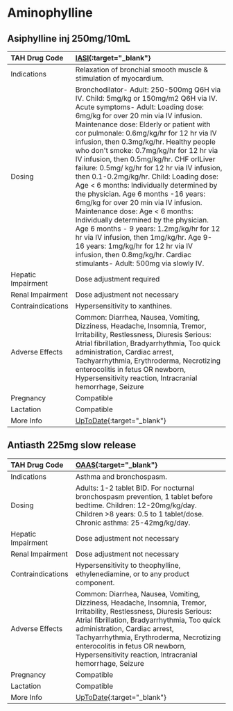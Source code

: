 # Aminophylline

## Asiphylline inj 250mg/10mL

| TAH Drug Code      | [IASI](https://www.tahsda.org.tw/drugs/hissearch.php?drug_code=IASI){:target="_blank"}                                                                                                                                                                                                                                                                                                                                                                                                                                                                                                                                                                                                                                                                                                                                                                                                           |
|:-------------------|:-------------------------------------------------------------------------------------------------------------------------------------------------------------------------------------------------------------------------------------------------------------------------------------------------------------------------------------------------------------------------------------------------------------------------------------------------------------------------------------------------------------------------------------------------------------------------------------------------------------------------------------------------------------------------------------------------------------------------------------------------------------------------------------------------------------------------------------------------------------------------------------------------|
| Indications        | Relaxation of bronchial smooth muscle & stimulation of myocardium.                                                                                                                                                                                                                                                                                                                                                                                                                                                                                                                                                                                                                                                                                                                                                                                                                               |
| Dosing             | Bronchodilator- Adult: 250-500mg Q6H via IV. Child: 5mg/kg or 150mg/m2 Q6H via IV. Acute symptoms- Adult: Loading dose: 6mg/kg for over 20 min via IV infusion. Maintenance dose: Elderly or patient with cor pulmonale: 0.6mg/kg/hr for 12 hr via IV infusion, then 0.3mg/kg/hr. Healthy people who don't smoke: 0.7mg/kg/hr for 12 hr via IV infusion, then 0.5mg/kg/hr. CHF orlLiver failure: 0.5mg/ kg/hr for 12 hr via IV infusion, then 0.1-0.2mg/kg/hr. Child: Loading dose: Age < 6 months: Individually determined by the physician. Age 6 months -16 years: 6mg/kg for over 20 min via IV infusion. Maintenance dose: Age < 6 months: Individually determined by the physician. Age 6 months - 9 years: 1.2mg/kg/hr for 12 hr via IV infusion, then 1mg/kg/hr. Age 9- 16 years: 1mg/kg/hr for 12 hr via IV infusion, then 0.8mg/kg/hr. Cardiac stimulants- Adult: 500mg via slowly IV. |
| Hepatic Impairment | Dose adjustment required                                                                                                                                                                                                                                                                                                                                                                                                                                                                                                                                                                                                                                                                                                                                                                                                                                                                         |
| Renal Impairment   | Dose adjustment not necessary                                                                                                                                                                                                                                                                                                                                                                                                                                                                                                                                                                                                                                                                                                                                                                                                                                                                    |
| Contraindications  | Hypersensitivity to xanthines.                                                                                                                                                                                                                                                                                                                                                                                                                                                                                                                                                                                                                                                                                                                                                                                                                                                                   |
| Adverse Effects    | Common: Diarrhea, Nausea, Vomiting, Dizziness, Headache, Insomnia, Tremor, Irritability, Restlessness, Diuresis Serious: Atrial fibrillation, Bradyarrhythmia, Too quick administration, Cardiac arrest, Tachyarrhythmia, Erythroderma, Necrotizing enterocolitis in fetus OR newborn, Hypersensitivity reaction, Intracranial hemorrhage, Seizure                                                                                                                                                                                                                                                                                                                                                                                                                                                                                                                                               |
| Pregnancy          | Compatible                                                                                                                                                                                                                                                                                                                                                                                                                                                                                                                                                                                                                                                                                                                                                                                                                                                                                       |
| Lactation          | Compatible                                                                                                                                                                                                                                                                                                                                                                                                                                                                                                                                                                                                                                                                                                                                                                                                                                                                                       |
| More Info          | [UpToDate](https://www.uptodate.com/contents/aminophylline-drug-information){:target="_blank"}                                                                                                                                                                                                                                                                                                                                                                                                                                                                                                                                                                                                                                                                                                                                                                                                   |

## Antiasth 225mg slow release

| TAH Drug Code      | [OAAS](https://www.tahsda.org.tw/drugs/hissearch.php?drug_code=OAAS){:target="_blank"}                                                                                                                                                                                                                                                             |
|:-------------------|:---------------------------------------------------------------------------------------------------------------------------------------------------------------------------------------------------------------------------------------------------------------------------------------------------------------------------------------------------|
| Indications        | Asthma and bronchospasm.                                                                                                                                                                                                                                                                                                                           |
| Dosing             | Adults: 1-2 tablet BID. For nocturnal bronchospasm prevention, 1 tablet before bedtime. Children: 12-20mg/kg/day. Children >8 years: 0.5 to 1 tablet/dose. Chronic asthma: 25-42mg/kg/day.                                                                                                                                                         |
| Hepatic Impairment | Dose adjustment not necessary                                                                                                                                                                                                                                                                                                                      |
| Renal Impairment   | Dose adjustment not necessary                                                                                                                                                                                                                                                                                                                      |
| Contraindications  | Hypersensitivity to theophylline, ethylenediamine, or to any product component.                                                                                                                                                                                                                                                                    |
| Adverse Effects    | Common: Diarrhea, Nausea, Vomiting, Dizziness, Headache, Insomnia, Tremor, Irritability, Restlessness, Diuresis Serious: Atrial fibrillation, Bradyarrhythmia, Too quick administration, Cardiac arrest, Tachyarrhythmia, Erythroderma, Necrotizing enterocolitis in fetus OR newborn, Hypersensitivity reaction, Intracranial hemorrhage, Seizure |
| Pregnancy          | Compatible                                                                                                                                                                                                                                                                                                                                         |
| Lactation          | Compatible                                                                                                                                                                                                                                                                                                                                         |
| More Info          | [UpToDate](https://www.uptodate.com/contents/aminophylline-drug-information){:target="_blank"}                                                                                                                                                                                                                                                     |

